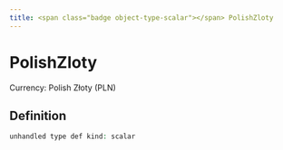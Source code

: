 ```yaml
---
title: <span class="badge object-type-scalar"></span> PolishZloty
---
```

# <span class="badge object-type-scalar"></span> PolishZloty

Currency: Polish Złoty (PLN)

## Definition

```php
unhandled type def kind: scalar
```
